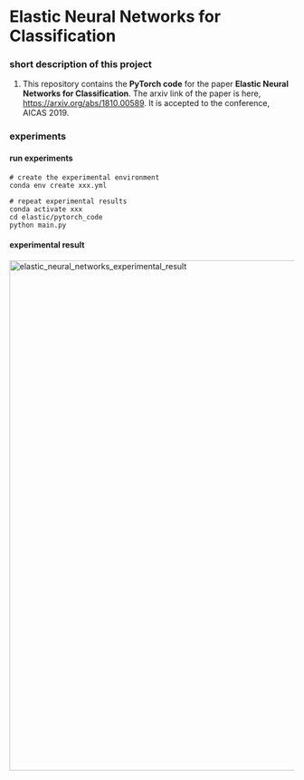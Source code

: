 # Elastic Neural Networks for Classification

### short description of this project

1. This repository contains the **PyTorch code** for the paper **Elastic Neural Networks for Classification**. The arxiv link of the paper is here, https://arxiv.org/abs/1810.00589. It is accepted to the conference, AICAS 2019.


### experiments

#### run experiments
```
# create the experimental environment
conda env create xxx.yml

# repeat experimental results
conda activate xxx
cd elastic/pytorch_code
python main.py
```

#### experimental result

<img src="https://github.com/yipersevere/Elastic-Neural-Networks-for-Classification_PyTorch/blob/master/elastic_neural_networks_experimental_result.png" alt="elastic_neural_networks_experimental_result" width="900"/>
